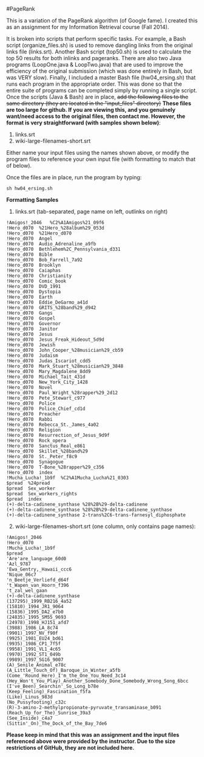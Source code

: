 #PageRank

This is a variation of the PageRank algorithm (of Google fame). I created this
as an assignment for my Information Retrieval course (Fall 2014).

It is broken into scripts that perform specific tasks. For
example, a Bash script (organize_files.sh) is used to remove dangling links from
the original links file (links.srt). Another Bash script (top50.sh) is used to
calculate the top 50 results for both inlinks and pageranks. There are also two
Java programs (LoopOne.java & LoopTwo.java) that are used to improve the
efficiency of the original submission (which was done entirely in Bash, but was
VERY slow). Finally, I included a master Bash file (hw04_ersing.sh) that runs
each program in the appropriate order. This was done so that the entire suite of
programs can be completed simply by running a single script. Once the scripts
(Java & Bash) are in place, ~~add the following files to the same directory (they
are located in the "input_files" directory)~~ **These files are too large for github.
If you are viewing this, and you genuinely want/need access to the original files,
then contact me. However, the format is very straightforward (with samples shown
below)**:

1. links.srt
2. wiki-large-filenames-short.srt

Either name your input files using the names shown above, or modify the program
files to reference your own input file (with formatting to match that of below).

Once the files are in place, run the program by typing: 

```
sh hw04_ersing.sh
```

**Formatting Samples**

1. links.srt (tab-separated, page name on left, outlinks on right)

```
!Amigos!_2046	%C2%A1Amigos%21_09f6
!Hero_d070	%21Hero_%28album%29_053d
!Hero_d070	%21Hero_d070
!Hero_d070	Angel
!Hero_d070	Audio_Adrenaline_a9fb
!Hero_d070	Bethlehem%2C_Pennsylvania_d331
!Hero_d070	Bible
!Hero_d070	Bob_Farrell_7a92
!Hero_d070	Brooklyn
!Hero_d070	Caiaphas
!Hero_d070	Christianity
!Hero_d070	Comic_book
!Hero_d070	DVD_1991
!Hero_d070	Dystopia
!Hero_d070	Earth
!Hero_d070	Eddie_DeGarmo_a41d
!Hero_d070	GRITS_%28band%29_d942
!Hero_d070	Gangs
!Hero_d070	Gospel
!Hero_d070	Governor
!Hero_d070	Janitor
!Hero_d070	Jesus
!Hero_d070	Jesus_Freak_Hideout_5d9d
!Hero_d070	Jewish
!Hero_d070	John_Cooper_%28musician%29_cb59
!Hero_d070	Judaism
!Hero_d070	Judas_Iscariot_cdd5
!Hero_d070	Mark_Stuart_%28musician%29_3848
!Hero_d070	Mary_Magdalene_8dd9
!Hero_d070	Michael_Tait_431d
!Hero_d070	New_York_City_1428
!Hero_d070	Novel
!Hero_d070	Paul_Wright_%28rapper%29_2d12
!Hero_d070	Pete_Stewart_c977
!Hero_d070	Police
!Hero_d070	Police_Chief_cd1d
!Hero_d070	Preacher
!Hero_d070	Rabbi
!Hero_d070	Rebecca_St._James_4a02
!Hero_d070	Religion
!Hero_d070	Resurrection_of_Jesus_9d9f
!Hero_d070	Rock_opera
!Hero_d070	Sanctus_Real_e861
!Hero_d070	Skillet_%28band%29
!Hero_d070	St._Peter_f8c9
!Hero_d070	Synagogue
!Hero_d070	T-Bone_%28rapper%29_c356
!Hero_d070	index
!Mucha_Lucha!_1b9f	%C2%A1Mucha_Lucha%21_0303
$pread	%24pread
$pread	Sex_worker
$pread	Sex_workers_rights
$pread	index
(+)-delta-cadinene_synthase	%28%2B%29-delta-cadinene
(+)-delta-cadinene_synthase	%28%2B%29-delta-cadinene_synthase
(+)-delta-cadinene_synthase	2-trans%2C6-trans-farnesyl_diphosphate
```

2. wiki-large-filenames-short.srt (one column, only contains page names):

```
!Amigos!_2046
!Hero_d070
!Mucha_Lucha!_1b9f
$pread
'Are'are_language_60d0
'Azl_9787
'Ewa_Gentry,_Hawaii_ccc6
'Nique_06c7
'n_Beetje_Verliefd_d64f
't_Wapen_van_Hoorn_f396
't_zal_wel_gaan
(+)-delta-cadinene_synthase
(137295)_1999_RB216_4a52
(15810)_1994_JR1_9064
(15836)_1995_DA2_e7b0
(24835)_1995_SM55_9693
(24978)_1998_HJ151_afd7
(3988)_1986_LA_8c74
(9901)_1997_NV_f90f
(9925)_1981_EU24_bd61
(9935)_1986_CP1_7f5f
(9958)_1991_VL1_4c65
(9970)_1992_ST1_049b
(9989)_1997_SG16_9007
(A)_Senile_Animal_e78c
(A_Little_Touch_Of)_Baroque_in_Winter_a5fb
(Come_'Round_Here)_I'm_the_One_You_Need_3c14
(Hey_Won't_You_Play)_Another_Somebody_Done_Somebody_Wrong_Song_6bcc
(I've_Been)_Searchin'_So_Long_b78e
(Keep_Feeling)_Fascination_f5fa
(Like)_Linus_983d
(No_Pussyfooting)_c32c
(R)-3-amino-2-methylpropionate-pyruvate_transaminase_b091
(Reach_Up_for_The)_Sunrise_39a3
(See_Inside)_c4a7
(Sittin'_On)_The_Dock_of_the_Bay_7de6
```

**Please keep in mind that this was an assignment and the input files referenced
above were provided by the instructor. Due to the size restrictions of GitHub, they
are not included here.**
